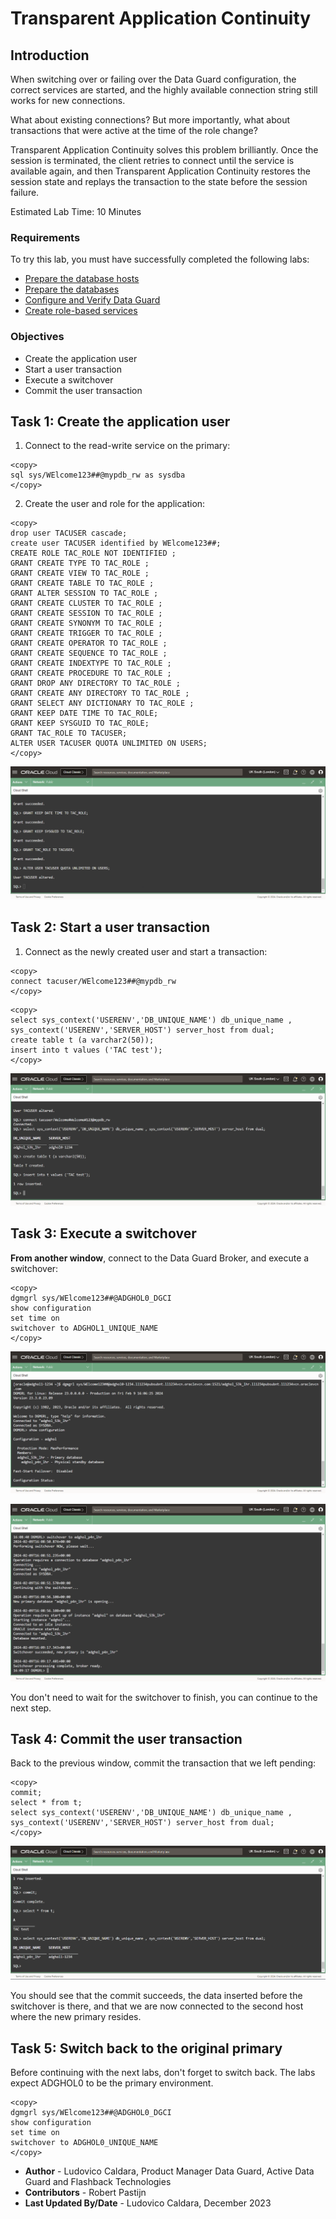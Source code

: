 # Transparent Application Continuity

## Introduction

When switching over or failing over the Data Guard configuration, the correct services are started, and the highly available connection string still works for new connections.

What about existing connections? But more importantly, what about transactions that were active at the time of the role change?

Transparent Application Continuity solves this problem brilliantly. Once the session is terminated, the client retries to connect until the service is available again, and then Transparent Application Continuity restores the session state and replays the transaction to the state before the session failure.

Estimated Lab Time: 10 Minutes

### Requirements
To try this lab, you must have successfully completed the following labs:
* [Prepare the database hosts](../prepare-host/prepare-host.md)
* [Prepare the databases](../prepare-db/prepare-db.md)
* [Configure and Verify Data Guard](../configure-dg/configure-dg.md)
* [Create role-based services](../create-services/create-services.md)

### Objectives
* Create the application user
* Start a user transaction
* Execute a switchover
* Commit the user transaction

## Task 1: Create the application user

1. Connect to the read-write service on the primary:
  ```
  <copy>
sql sys/WElcome123##@mypdb_rw as sysdba
  </copy>
  ```

2.  Create the user and role for the application:

  ```
  <copy>
drop user TACUSER cascade;
create user TACUSER identified by WElcome123##;
CREATE ROLE TAC_ROLE NOT IDENTIFIED ;
GRANT CREATE TYPE TO TAC_ROLE ;
GRANT CREATE VIEW TO TAC_ROLE ;
GRANT CREATE TABLE TO TAC_ROLE ;
GRANT ALTER SESSION TO TAC_ROLE ;
GRANT CREATE CLUSTER TO TAC_ROLE ;
GRANT CREATE SESSION TO TAC_ROLE ;
GRANT CREATE SYNONYM TO TAC_ROLE ;
GRANT CREATE TRIGGER TO TAC_ROLE ;
GRANT CREATE OPERATOR TO TAC_ROLE ;
GRANT CREATE SEQUENCE TO TAC_ROLE ;
GRANT CREATE INDEXTYPE TO TAC_ROLE ;
GRANT CREATE PROCEDURE TO TAC_ROLE ;
GRANT DROP ANY DIRECTORY TO TAC_ROLE ;
GRANT CREATE ANY DIRECTORY TO TAC_ROLE ;
GRANT SELECT ANY DICTIONARY TO TAC_ROLE ;
GRANT KEEP DATE TIME TO TAC_ROLE;
GRANT KEEP SYSGUID TO TAC_ROLE;
GRANT TAC_ROLE TO TACUSER;
ALTER USER TACUSER QUOTA UNLIMITED ON USERS;
  </copy>
  ```

![Creation of the TAC user](images/create-tac-user.png)

## Task 2: Start a user transaction

1. Connect as the newly created user and start a transaction:

  ```
  <copy>
connect tacuser/WElcome123##@mypdb_rw
  </copy>
  ```

  ```
  <copy>
select sys_context('USERENV','DB_UNIQUE_NAME') db_unique_name , sys_context('USERENV','SERVER_HOST') server_host from dual;
create table t (a varchar2(50));
insert into t values ('TAC test');
  </copy>
  ```

![Start a transaction with the TAC user](images/start-tac-transaction.png)

## Task 3: Execute a switchover

**From another window**, connect to the Data Guard Broker, and execute a switchover:

  ```
  <copy>
dgmgrl sys/WElcome123##@ADGHOL0_DGCI
show configuration
set time on
switchover to ADGHOL1_UNIQUE_NAME
  </copy>
  ```

![Show the Data Guard configuration](images/show-configuration.png)

![Execute the switchover](images/switchover.png)

You don't need to wait for the switchover to finish, you can continue to the next step.

## Task 4: Commit the user transaction

Back to the previous window, commit the transaction that we left pending:
  ```
  <copy>
commit;
select * from t;
select sys_context('USERENV','DB_UNIQUE_NAME') db_unique_name , sys_context('USERENV','SERVER_HOST') server_host from dual;
  </copy>
  ```

![Successful execution of the commit](images/commit.png)

You should see that the commit succeeds, the data inserted before the switchover is there, and that we are now connected to the second host where the new primary resides.

## Task 5: Switch back to the original primary

Before continuing with the next labs, don't forget to switch back. The labs expect ADGHOL0 to be the primary environment. 

  ```
  <copy>
dgmgrl sys/WElcome123##@ADGHOL0_DGCI
show configuration
set time on
switchover to ADGHOL0_UNIQUE_NAME
  </copy>
  ```


- **Author** - Ludovico Caldara, Product Manager Data Guard, Active Data Guard and Flashback Technologies
- **Contributors** - Robert Pastijn
- **Last Updated By/Date** -  Ludovico Caldara, December 2023
